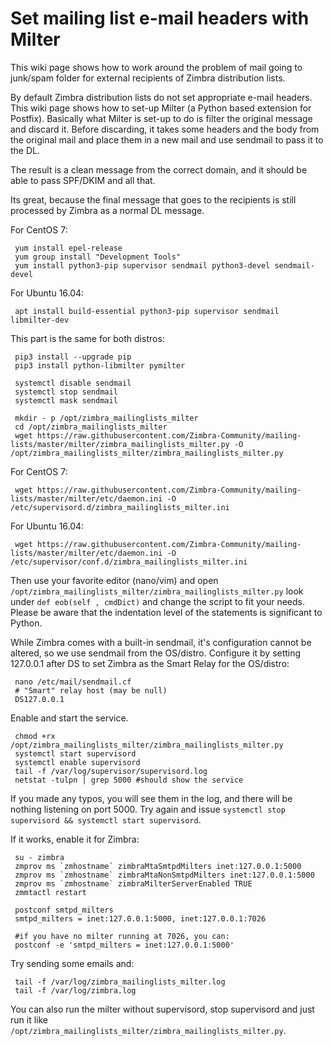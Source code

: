 # Set mailing list e-mail headers with Milter
This wiki page shows how to work around the problem of mail going to junk/spam folder for external recipients of Zimbra distribution lists.

By default Zimbra distribution lists do not set appropriate e-mail headers. This wiki page shows how to set-up Milter (a Python based extension for Postfix). Basically what Milter is set-up to do is filter the original message and discard it. Before discarding, it takes some headers and the body from the original mail and place them in a new mail and use sendmail to pass it to the DL.

The result is a clean message from the correct domain, and it should be able to pass SPF/DKIM and all that.
 
Its great, because the final message that goes to the recipients is still processed by Zimbra as a normal DL message.

For CentOS 7:

     yum install epel-release
     yum group install "Development Tools"
     yum install python3-pip supervisor sendmail python3-devel sendmail-devel
     
For Ubuntu 16.04:

     apt install build-essential python3-pip supervisor sendmail libmilter-dev

This part is the same for both distros:

     pip3 install --upgrade pip     
     pip3 install python-libmilter pymilter
     
     systemctl disable sendmail
     systemctl stop sendmail
     systemctl mask sendmail

     mkdir - p /opt/zimbra_mailinglists_milter
     cd /opt/zimbra_mailinglists_milter
     wget https://raw.githubusercontent.com/Zimbra-Community/mailing-lists/master/milter/zimbra_mailinglists_milter.py -O /opt/zimbra_mailinglists_milter/zimbra_mailinglists_milter.py

For CentOS 7:

     wget https://raw.githubusercontent.com/Zimbra-Community/mailing-lists/master/milter/etc/daemon.ini -O /etc/supervisord.d/zimbra_mailinglists_milter.ini

For Ubuntu 16.04:

     wget https://raw.githubusercontent.com/Zimbra-Community/mailing-lists/master/milter/etc/daemon.ini -O /etc/supervisor/conf.d/zimbra_mailinglists_milter.ini


Then use your favorite editor (nano/vim) and open `/opt/zimbra_mailinglists_milter/zimbra_mailinglists_milter.py` look under `def eob(self , cmdDict)` and change the script to fit your needs. Please be aware that the indentation level of the statements is significant to Python.

While Zimbra comes with a built-in sendmail, it's configuration cannot be altered, so we use sendmail from the OS/distro. Configure it by setting 127.0.0.1 after DS to set Zimbra as the Smart Relay for the OS/distro:

     nano /etc/mail/sendmail.cf
     # "Smart" relay host (may be null)
     DS127.0.0.1

Enable and start the service.

     chmod +rx /opt/zimbra_mailinglists_milter/zimbra_mailinglists_milter.py
     systemctl start supervisord 
     systemctl enable supervisord
     tail -f /var/log/supervisor/supervisord.log
     netstat -tulpn | grep 5000 #should show the service

If you made any typos, you will see them in the log, and there will be nothing listening on port 5000. Try again and issue `systemctl stop supervisord && systemctl start supervisord`.

If it works, enable it for Zimbra:

     su - zimbra
     zmprov ms `zmhostname` zimbraMtaSmtpdMilters inet:127.0.0.1:5000
     zmprov ms `zmhostname` zimbraMtaNonSmtpdMilters inet:127.0.0.1:5000
     zmprov ms `zmhostname` zimbraMilterServerEnabled TRUE
     zmmtactl restart

     postconf smtpd_milters
     smtpd_milters = inet:127.0.0.1:5000, inet:127.0.0.1:7026

     #if you have no milter running at 7026, you can:
     postconf -e 'smtpd_milters = inet:127.0.0.1:5000'

Try sending some emails and:

     tail -f /var/log/zimbra_mailinglists_milter.log
     tail -f /var/log/zimbra.log

You can also run the milter without supervisord, stop supervisord and just run it like `/opt/zimbra_mailinglists_milter/zimbra_mailinglists_milter.py`.
